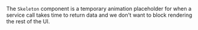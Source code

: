 The `Skeleton` component is a temporary animation placeholder for when a service call takes time to return data and we don't want to block rendering the rest of the UI.
